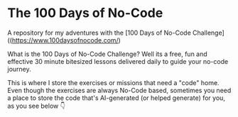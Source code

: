 # The 100 Days of No-Code

A repository for my adventures with the [100 Days of No-Code Challenge]((https://www.100daysofnocode.com/)

What is the 100 Days of No-Code Challenge? Well its a free, fun and effective 30 minute bitesized lessons delivered daily to guide your no-code journey.

This is where I store the exercises or missions that need a "code" home. Even though the exercises are always No-Code based, sometimes you need a place to store the code that's AI-generated (or helped generate) for you, as you see below 👇
